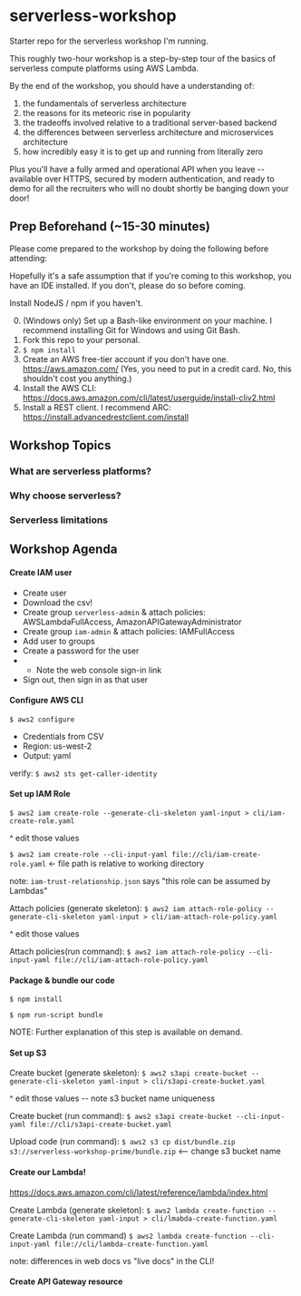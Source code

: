 # serverless-workshop
Starter repo for the serverless workshop I'm running.

This roughly two-hour workshop is a step-by-step tour of the basics of serverless compute platforms using AWS Lambda.

By the end of the workshop, you should have a understanding of:
1. the fundamentals of serverless architecture
2. the reasons for its meteoric rise in popularity
3. the tradeoffs involved relative to a traditional server-based backend
4. the differences between serverless architecture and microservices architecture 
5. how incredibly easy it is to get up and running from literally zero

Plus you'll have a fully armed and operational API when you leave -- available over HTTPS, secured by modern authentication, and ready to demo for all the recruiters who will no doubt shortly be banging down your door!

## Prep Beforehand (~15-30 minutes)
Please come prepared to the workshop by doing the following before attending:

Hopefully it's a safe assumption that if you're coming to this workshop, you have an IDE installed. If you don't, please do so before coming.

Install NodeJS / npm if you haven't.

0. (Windows only) Set up a Bash-like environment on your machine. I recommend installing Git for Windows and using Git Bash.
1. Fork this repo to your personal.
2. `$ npm install`
3. Create an AWS free-tier account if you don't have one. https://aws.amazon.com/ (Yes, you need to put in a credit card. No, this shouldn't cost you anything.)
4. Install the AWS CLI: https://docs.aws.amazon.com/cli/latest/userguide/install-cliv2.html
5. Install a REST client. I recommend ARC: https://install.advancedrestclient.com/install

## Workshop Topics

### What are serverless platforms?

### Why choose serverless?

### Serverless limitations

## Workshop Agenda

#### Create IAM user
* Create user
* Download the csv!
* Create group `serverless-admin` & attach policies: AWSLambdaFullAccess, AmazonAPIGatewayAdministrator
* Create group `iam-admin` & attach policies: IAMFullAccess
* Add user to groups
* Create a password for the user
* * Note the web console sign-in link
* Sign out, then sign in as that user

#### Configure AWS CLI
`$ aws2 configure`

* Credentials from CSV
* Region: us-west-2
* Output: yaml

verify: `$ aws2 sts get-caller-identity`


#### Set up IAM Role
`$ aws2 iam create-role --generate-cli-skeleton yaml-input > cli/iam-create-role.yaml`

^ edit those values

`$ aws2 iam create-role --cli-input-yaml file://cli/iam-create-role.yaml` <- file path is relative to working directory

note: `iam-trust-relationship.json` says "this role can be assumed by Lambdas"

Attach policies (generate skeleton): `$ aws2 iam attach-role-policy --generate-cli-skeleton yaml-input > cli/iam-attach-role-policy.yaml`

^ edit those values

Attach policies(run command): `$ aws2 iam attach-role-policy --cli-input-yaml file://cli/iam-attach-role-policy.yaml`

#### Package & bundle our code
`$ npm install`

`$ npm run-script bundle`

NOTE: Further explanation of this step is available on demand. 

#### Set up S3
Create bucket (generate skeleton): `$ aws2 s3api create-bucket --generate-cli-skeleton yaml-input > cli/s3api-create-bucket.yaml`

^ edit those values -- note s3 bucket name uniqueness

Create bucket (run command): `$ aws2 s3api create-bucket --cli-input-yaml file://cli/s3api-create-bucket.yaml`

Upload code (run command): `$ aws2 s3 cp dist/bundle.zip s3://serverless-workshop-prime/bundle.zip` <-- change s3 bucket name

#### Create our Lambda!
https://docs.aws.amazon.com/cli/latest/reference/lambda/index.html

Create Lambda (generate skeleton): `$ aws2 lambda create-function --generate-cli-skeleton yaml-input > cli/lmabda-create-function.yaml`

Create Lambda (run command) `$ aws2 lambda create-function --cli-input-yaml file://cli/lambda-create-function.yaml`

note: differences in web docs vs "live docs" in the CLI!

#### Create API Gateway resource

